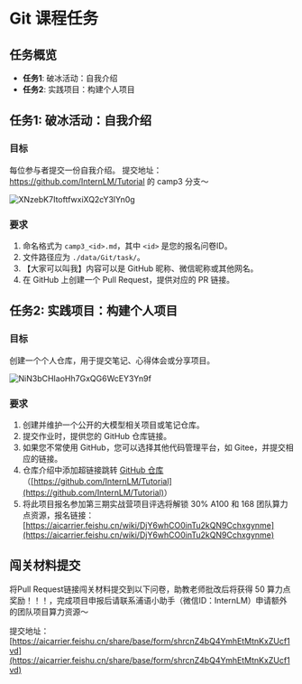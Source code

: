# Git 课程任务

## 任务概览

- **任务1**: 破冰活动：自我介绍
- **任务2**: 实践项目：构建个人项目



## 任务1: 破冰活动：自我介绍

### 目标

每位参与者提交一份自我介绍。
提交地址：https://github.com/InternLM/Tutorial 的 camp3 分支～

![XNzebK7ItoftfwxiXQ2cY3lYn0g](https://github.com/InternLM/Tutorial/assets/160732778/bb74cc07-e806-4d17-9dbc-cca2890a9230)

### 要求

1. 命名格式为 `camp3_<id>.md`，其中 `<id>` 是您的报名问卷ID。
2. 文件路径应为 `./data/Git/task/`。
3. 【大家可以叫我】内容可以是 GitHub 昵称、微信昵称或其他网名。
4. 在 GitHub 上创建一个 Pull Request，提供对应的 PR 链接。


## 任务2: 实践项目：构建个人项目

### 目标

创建一个个人仓库，用于提交笔记、心得体会或分享项目。

![NiN3bCHIaoHh7GxQG6WcEY3Yn9f](https://github.com/InternLM/Tutorial/assets/160732778/c76691e7-eb21-435f-a0ed-4a6b62e569e4)

### 要求

1. 创建并维护一个公开的大模型相关项目或笔记仓库。
2. 提交作业时，提供您的 GitHub 仓库链接。
3. 如果您不常使用 GitHub，您可以选择其他代码管理平台，如 Gitee，并提交相应的链接。
4. 仓库介绍中添加超链接跳转 [GitHub 仓库](https://github.com/InternLM/Tutorial)（<u>[https://github.com/InternLM/Tutorial](https://github.com/InternLM/Tutorial)</u>）
5. 将此项目报名参加第三期实战营项目评选将解锁 30% A100 和 168 团队算力点资源，报名链接：[https://aicarrier.feishu.cn/wiki/DjY6whCO0inTu2kQN9Cchxgynme](https://aicarrier.feishu.cn/wiki/DjY6whCO0inTu2kQN9Cchxgynme)



## 闯关材料提交

将Pull Request链接闯关材料提交到以下问卷，助教老师批改后将获得 50 算力点奖励！！！，完成项目申报后请联系浦语小助手（微信ID：InternLM）申请额外的团队项目算力资源～

提交地址：[https://aicarrier.feishu.cn/share/base/form/shrcnZ4bQ4YmhEtMtnKxZUcf1vd](https://aicarrier.feishu.cn/share/base/form/shrcnZ4bQ4YmhEtMtnKxZUcf1vd)

